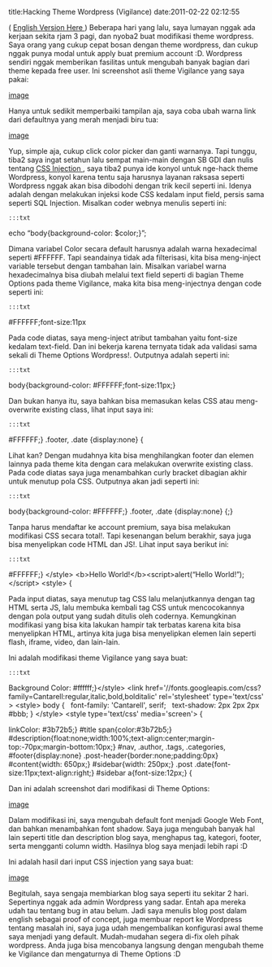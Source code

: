 title:Hacking Theme Wordpress (Vigilance)
date:2011-02-22 02:12:55

(
<a href="http://kecebongsoft.wordpress.com/2011/02/22/hacking-vigilance-wordpress-theme/">
 English Version Here
</a>
) Beberapa hari yang lalu, saya lumayan nggak ada kerjaan sekita rjam 3 pagi, dan nyoba2 buat modifikasi theme wordpress. Saya orang yang cukup cepat bosan dengan theme wordpress, dan cukup nggak punya modal untuk apply buat premium account :D. Wordpress sendiri nggak memberikan fasilitas untuk mengubah banyak bagian dari theme kepada free user. Ini screenshot asli theme Vigilance yang saya pakai:

[image](/img/wordpress/2011-02-blogoriginal.jpg?w=300)
<!--more-->
Hanya untuk sedikit memperbaiki tampilan aja, saya coba ubah warna link dari defaultnya yang merah menjadi biru tua:

[image](/img/wordpress/2011-02-colorschemeori.jpg?w=300)

Yup, simple aja, cukup click color picker dan ganti warnanya. Tapi tunggu, tiba2 saya ingat setahun lalu sempat main-main dengan SB GDI dan nulis tentang
<a href="http://kecebongsoft.wordpress.com/2008/09/06/hacking-trick-css-injection/">
 CSS Injection
</a>
, saya tiba2 punya ide konyol untuk nge-hack theme Wordpress, konyol karena tentu saja harusnya layanan raksasa seperti Wordpress nggak akan bisa dibodohi dengan trik kecil seperti ini. Idenya adalah dengan melakukan injeksi kode CSS kedalam input field, persis sama seperti SQL Injection. Misalkan coder webnya menulis seperti ini:

	:::txt

echo &#8220;body{background-color: $color;}&#8221;;



Dimana variabel Color secara default harusnya adalah warna hexadecimal seperti #FFFFFF. Tapi seandainya tidak ada filterisasi, kita bisa meng-inject variable tersebut dengan tambahan lain. Misalkan variabel warna hexadecimalnya bisa diubah melalui text field seperti di bagian Theme Options pada theme Vigilance, maka kita bisa meng-injectnya dengan code seperti ini:

	:::txt

#FFFFFF;font-size:11px



Pada code diatas, saya meng-inject atribut tambahan yaitu font-size kedalam text-field. Dan ini bekerja karena ternyata tidak ada validasi sama sekali di Theme Options Wordpress!. Outputnya adalah seperti ini:

	:::txt

body{background-color: #FFFFFF;font-size:11px;}



Dan bukan hanya itu, saya bahkan bisa memasukan kelas CSS atau meng-overwrite existing class, lihat input saya ini:

	:::txt

#FFFFFF;} .footer, .date {display:none} {




Lihat kan? Dengan mudahnya kita bisa menghilangkan footer dan elemen lainnya pada theme kita dengan cara melakukan overwrite existing class. Pada code diatas saya juga menambahkan curly bracket dibagian akhir untuk menutup pola CSS. Outputnya akan jadi seperti ini:

	:::txt

body{background-color: #FFFFFF;} .footer, .date {display:none} {;}



Tanpa harus mendaftar ke account premium, saya bisa melakukan modifikasi CSS secara total!. Tapi kesenangan belum berakhir, saya juga bisa menyelipkan code HTML dan JS!. Lihat input saya berikut ini:

	:::txt

#FFFFFF;} &lt;/style&gt; &lt;b&gt;Hello World!&lt;/b&gt;&lt;script&gt;alert(&#8220;Hello World!&#8221;);&lt;/script&gt; &lt;style&gt; {



Pada input diatas, saya menutup tag CSS lalu melanjutkannya dengan tag HTML serta JS, lalu membuka kembali tag CSS untuk mencocokannya dengan pola output yang sudah ditulis oleh codernya. Kemungkinan modifikasi yang bisa kita lakukan hampir tak terbatas karena kita bisa menyelipkan HTML, artinya kita juga bisa menyelipkan elemen lain seperti flash, iframe, video, dan lain-lain.

Ini adalah modifikasi theme Vigilance yang saya buat:

	:::txt

Background Color:
 #ffffff;}&lt;/style&gt; &lt;link href='//fonts.googleapis.com/css?family=Cantarell:regular,italic,bold,bolditalic' rel='stylesheet' type='text/css' &gt; &lt;style&gt; body {&#160;&#160; font-family: 'Cantarell', serif;&#160;&#160; text-shadow: 2px 2px 2px #bbb; } &lt;/style&gt; &lt;style type='text/css' media='screen'&gt; {

linkColor:
 #3b72b5;} #title span{color:#3b72b5;} #description{float:none;width:100%;text-align:center;margin-top:-70px;margin-bottom:10px;} #nav, .author, .tags, .categories, #footer{display:none} .post-header{border:none;padding:0px}&#160; #content{width: 650px;} #sidebar{width: 250px;} .post .date{font-size:11px;text-align:right;} #sidebar a{font-size:12px;} {



Dan ini adalah screenshot dari modifikasi di Theme Options:

[image](/img/wordpress/2011-02-colorschemehacked.jpg?w=300)

Dalam modifikasi ini, saya mengubah default font menjadi Google Web Font, dan bahkan menambahkan font shadow. Saya juga mengubah banyak hal lain seperti title dan description blog saya, menghapus tag, kategori, footer, serta mengganti column width. Hasilnya blog saya menjadi lebih rapi :D

Ini adalah hasil dari input CSS injection yang saya buat:

[image](/img/wordpress/2011-02-bloghacked.jpg?w=300)

Begitulah, saya sengaja membiarkan blog saya seperti itu sekitar 2 hari. Sepertinya nggak ada admin Wordpress yang sadar. Entah apa mereka udah tau tentang bug in atau belum. Jadi saya menulis blog post dalam english sebagai proof of concept, juga membuar report ke Wordpress tentang masalah ini, saya juga udah mengembalikan konfigurasi awal theme saya menjadi yang default. Mudah-mudahan segera di-fix oleh pihak wordpress. Anda juga bisa mencobanya langsung dengan mengubah theme ke Vigilance dan mengaturnya di Theme Options :D
